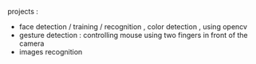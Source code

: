 projects :
* face detection / training / recognition , color detection , using opencv
* gesture detection : controlling mouse using two fingers in front of the camera
* images recognition